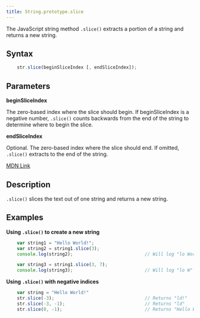```yaml
---
title: String.prototype.slice
---
```

The JavaScript string method `.slice()` extracts a portion of a string and returns a new string.

## Syntax

```js
    str.slice(beginSliceIndex [, endSliceIndex]);
```

## Parameters

**beginSliceIndex**

The zero-based index where the slice should begin. If beginSliceIndex is a negative number, `.slice()` counts backwards from the end of the string to determine where to begin the slice.

**endSliceIndex**

Optional. The zero-based index where the slice should end. If omitted, `.slice()` extracts to the end of the string.

<a href='https://developer.mozilla.org/en-US/docs/Web/JavaScript/Reference/Global_Objects/String/slice' target='_blank' rel='nofollow'>MDN Link</a>

## Description

`.slice()` slices the text out of one string and returns a new string.

## Examples

**Using `.slice()` to create a new string**

```js
    var string1 = "Hello World!";
    var string2 = string1.slice(3);
    console.log(string2);                           // Will log "lo World!"

    var string3 = string1.slice(3, 7);
    console.log(string3);                           // Will log "lo W"
```

**Using `.slice()` with negative indices**

```js
    var string = "Hello World!"
    str.slice(-3);                                  // Returns "ld!"
    str.slice(-3, -1);                              // Returns "ld"
    str.slice(0, -1);                               // Returns "Hello World"
```
